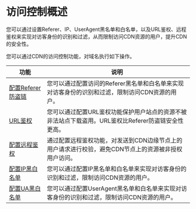 # 访问控制概述

您可以通过设置Referer、IP、UserAgent黑名单和白名单，以及URL鉴权、远程鉴权来实现对访客身份的识别和过滤，从而限制访问CDN资源的用户，提升CDN的安全性。

您可以通过CDN的访问控制功能，对域名执行如下操作。

|功能|说明|
|--|--|
|[配置Referer防盗链](/intl.zh-CN/域名管理/访问控制/配置Referer防盗链.md)|您可以通过配置访问的Referer黑名单和白名单来实现对访客身份的识别和过滤，限制访问CDN资源的用户。|
|[URL鉴权](/intl.zh-CN/域名管理/访问控制/URL鉴权配置/URL鉴权.md)|您可以通过配置URL鉴权功能保护用户站点的资源不被非法站点下载盗用。URL鉴权比Referer防盗链安全性更高。|
|[配置远程鉴权](/intl.zh-CN/域名管理/访问控制/配置远程鉴权.md)|通过配置远程鉴权功能，对发送到CDN边缘节点上的用户请求进行校验，避免CDN节点上的资源被非授权用户访问。|
|[配置IP黑白名单](/intl.zh-CN/域名管理/访问控制/配置IP黑白名单.md)|您可以通过配置IP黑名单和白名单来实现对访客身份的识别和过滤，限制访问CDN资源的用户。|
|[配置UA黑白名单](/intl.zh-CN/域名管理/访问控制/配置UA黑白名单.md)|您可以通过配置UserAgent黑名单和白名单来实现对访客身份的识别和过滤，限制访问CDN资源的用户。|

